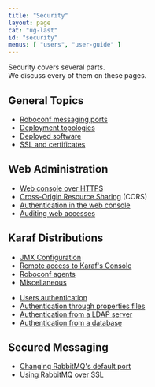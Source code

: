 ```yaml
---
title: "Security"
layout: page
cat: "ug-last"
id: "security"
menus: [ "users", "user-guide" ]
---
```


Security covers several parts.  
We discuss every of them on these pages.

## General Topics

* [Roboconf messaging ports](security-and-roboconf-messaging-ports.html)
* [Deployment topologies](security-and-topologies.html)
* [Deployed software](security-and-software.html)
* [SSL and certificates](security-ssl-and-certificates.html)

## Web Administration

* [Web console over HTTPS](security-and-https-console.html)
* [Cross-Origin Resource Sharing](security-and-cors.html) (CORS)
* [Authentication in the web console](security-and-authentication-in-the-web-console.html)
* [Auditing web accesses](security-and-web-access-audits.html)

## Karaf Distributions

* [JMX Configuration](security-and-jmx-configuration.html)
* [Remote access to Karaf's Console](security-and-remote-access-to-karaf-s-console.html)
* [Roboconf agents](security-and-agents.html)
* [Miscellaneous](security-and-miscellaneous.html)

<!-- -->

* [Users authentication](security-and-authentication.html)
* [Authentication through properties files](security-and-authentication-with-properties-files.html)
* [Authentication from a LDAP server](security-and-authentication-with-a-ldap-server.html)
* [Authentication from a database](security-and-authentication-with-a-database.html)

## Secured Messaging

* [Changing RabbitMQ's default port](security-rabbitmq-change-the-default-port.html)
* [Using RabbitMQ over SSL](security-and-rabbitmq-over-ssl.html)
